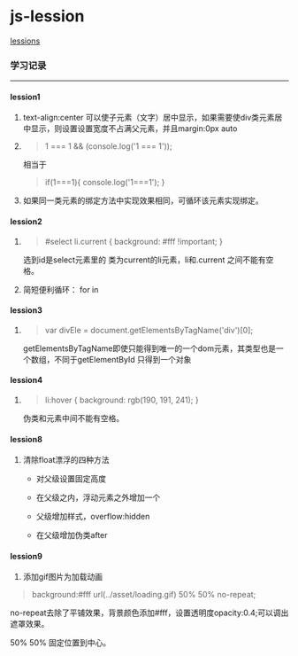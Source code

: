 # js-lession

[lessions](http://www.fgm.cc/learn/)

### 学习记录
***
#### lession1 
1. text-align:center 可以使子元素（文字）居中显示，如果需要使div类元素居中显示，则设置设置宽度不占满父元素，并且margin:0px auto
2. > 1 === 1 && (console.log('1 === 1')); 
 
    相当于
   > if(1===1){
       console.log('1===1');
    }


3. 如果同一类元素的绑定方法中实现效果相同，可循环该元素实现绑定。
#### lession2
1.  > #select li.current {
        background: #fff !important;
    }

    选到id是select元素里的 类为current的li元素，li和.current 之间不能有空格。
2. 简短便利循环： for in 
#### lession3
1. > var divEle = document.getElementsByTagName('div')[0];

    getElementsByTagName即使只能得到唯一的一个dom元素，其类型也是一个数组，不同于getElementById 只得到一个对象
#### lession4
1. > li:hover {
         background: rgb(190, 191, 241);
      }

    伪类和元素中间不能有空格。
#### lession8
1. 清除float漂浮的四种方法
   * 对父级设置固定高度

   * 在父级之内，浮动元素之外增加一个<div style="clear:both"></div>

   * 父级增加样式，overflow:hidden

   * 在父级增加伪类after
#### lession9
1. 添加gif图片为加载动画

  > background:#fff url(../asset/loading.gif) 50% 50% no-repeat;
  
  no-repeat去除了平铺效果，背景颜色添加#fff，设置透明度opacity:0.4;可以调出遮罩效果。
  
  50% 50% 固定位置到中心。
